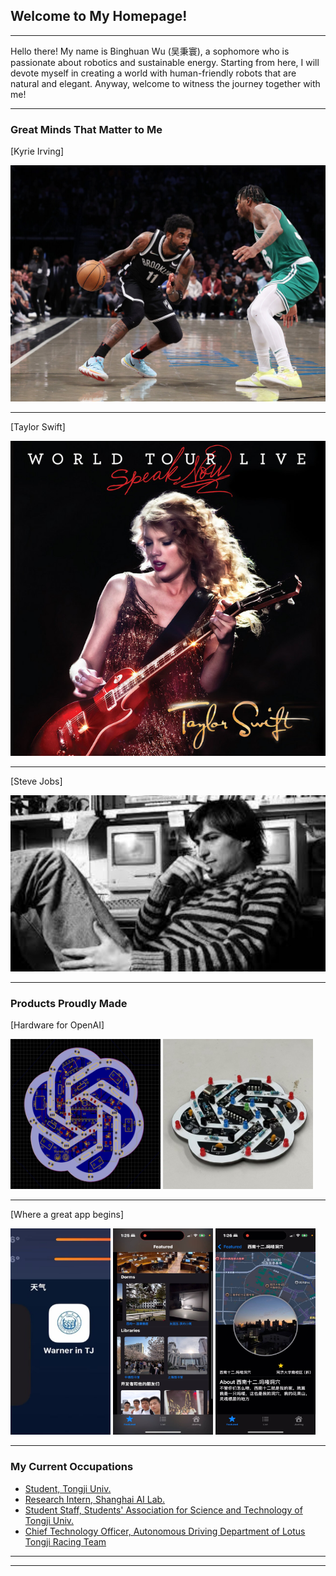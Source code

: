 ## Welcome to My Homepage!

---

Hello there! My name is Binghuan Wu (吴秉寰), a sophomore  who is passionate about robotics and sustainable energy. Starting from here, I will devote myself in creating a world with human-friendly robots that are natural and elegant. Anyway, welcome to witness the journey together with me!

---
### Great Minds That Matter to Me

[Kyrie Irving]

<img src="images/Kyrie_Irvine.jpg?raw=true"/>

---
[Taylor Swift]

<img src="images/Taylor_Swift.jpg?raw=true"/>

---
[Steve Jobs]

<img src="images/Steve_Jobs.jpg?raw=true"/>

---

### Products Proudly Made

[Hardware for OpenAI] 


  <img src="images/design1.png?raw=true"  width="240" height="240">
  <img src="images/design2.jpg?raw=true" width="240" height="240">

---

[Where a great app begins] 


  <img src="images/app1.jpg?raw=true" width="160" height="330">
  <img src="images/app2.jpg?raw=true" width="160" height="330">
  <img src="images/app3.jpg?raw=true" width="160" height="330">


---

### My Current Occupations

- [Student, Tongji Univ.](https://www.tongji.edu.cn/)
- [Research Intern, Shanghai AI Lab.](https://www.shlab.org.cn/)
- [Student Staff, Students' Association for Science and Technology of Tongji Univ.](https://www.tongji.edu.cn/)
- [Chief Technology Officer, Autonomous Driving Department of Lotus Tongji Racing Team](http://www.tjuracing.com/)


---




---
